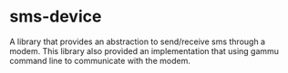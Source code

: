 # sms-device
A library that provides an abstraction to send/receive sms through a modem. This library also provided an implementation that using gammu command line to communicate with the modem.
